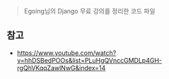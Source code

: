 > Egoing님의 Django 무료 강의를 정리한 코드 파일

## 참고

- https://www.youtube.com/watch?v=hhDSBedPOOs&list=PLuHgQVnccGMDLp4GH-rgQhVKqqZawlNwG&index=14
